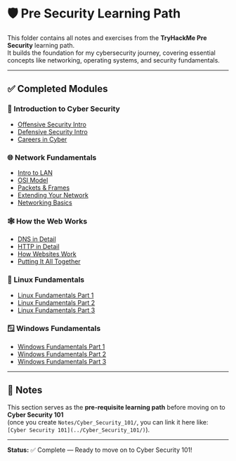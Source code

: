# 🛡️ Pre Security Learning Path

This folder contains all notes and exercises from the **TryHackMe Pre Security** learning path.  
It builds the foundation for my cybersecurity journey, covering essential concepts like networking, operating systems, and security fundamentals.

---

## ✅ Completed Modules

### 🔰 Introduction to Cyber Security
- [Offensive Security Intro](./Intro_to_Cyber_Security/Offensive_Security_Intro.md)
- [Defensive Security Intro](./Intro_to_Cyber_Security/Defensive_Security_Intro.md)
- [Careers in Cyber](./Intro_to_Cyber_Security/Careers_in_Cyber.md)

### 🌐 Network Fundamentals
- [Intro to LAN](./Network_Fundamentals/Intro_to_LAN.md)
- [OSI Model](./Network_Fundamentals/OSI_Model.md)
- [Packets & Frames](./Network_Fundamentals/Packets_Frames_TCP_UDP_Ports.md)
- [Extending Your Network](./Network_Fundamentals/Extending_Your_Network.md)
- [Networking Basics](./Network_Fundamentals/Networking_Basics.md)

### 🕸️ How the Web Works
- [DNS in Detail](./How_the_Web_Works/DNS_in_Detail.md)
- [HTTP in Detail](./How_the_Web_Works/HTTP_in_Detail.md)
- [How Websites Work](./How_the_Web_Works/How_Websites_Work.md)
- [Putting It All Together](./How_the_Web_Works/Putting_It_All_Together.md)

### 🐧 Linux Fundamentals
- [Linux Fundamentals Part 1](./Linux_Fundamentals/Linux_Fundamentals_Part1.md)
- [Linux Fundamentals Part 2](./Linux_Fundamentals/Linux_Fundamentals_Part2.md)
- [Linux Fundamentals Part 3](./Linux_Fundamentals/Linux_Fundamentals_Part3.md)

### 🪟 Windows Fundamentals
- [Windows Fundamentals Part 1](./Windows_Fundamentals/Windows_Fundamentals_Part1.md)
- [Windows Fundamentals Part 2](./Windows_Fundamentals/Windows_Fundamentals_Part2.md)
- [Windows Fundamentals Part 3](./Windows_Fundamentals/Windows_Fundamentals_Part3.md)

---

## 📝 Notes
This section serves as the **pre-requisite learning path** before moving on to **Cyber Security 101**  
(once you create `Notes/Cyber_Security_101/`, you can link it here like: `[Cyber Security 101](../Cyber_Security_101/)`).

---

**Status:** ✅ Complete — Ready to move on to Cyber Security 101!
